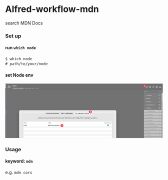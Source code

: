 # Alfred-workflow-mdn
search MDN Docs

### Set up
#### run `which node`
```shell
$ which node
# path/to/your/node
```

#### set Node env
![nodeEnv](./media/import.png)

### Usage
#### keyword: `mdn`  
e.g. `mdn cors`
